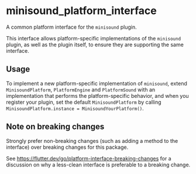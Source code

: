 # minisound_platform_interface

A common platform interface for the `minisound` plugin.

This interface allows platform-specific implementations of the `minisound` plugin, as well as the plugin itself, to ensure they are supporting the same interface.

## Usage

To implement a new platform-specific implementation of `minisound`, extend `MinisoundPlatform`, `PlatformEngine` and `PlatformSound` with an implementation that performs the platform-specific behavior, and when you register your plugin, set the default `MinisoundPlatform` by calling `MinisoundPlatform.instance = MinisoundYourPlatform()`.

## Note on breaking changes

Strongly prefer non-breaking changes (such as adding a method to the interface) over breaking changes for this package.

See https://flutter.dev/go/platform-interface-breaking-changes for a discussion on why a less-clean interface is preferable to a breaking change.
